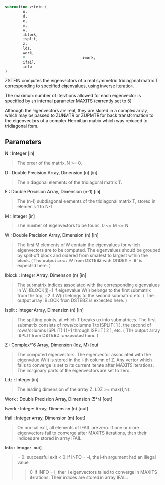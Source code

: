 ```fortran
subroutine zstein (
		n,
		d,
		e,
		m,
		w,
		iblock,
		isplit,
		z,
		ldz,
		work,
		*                          iwork,
		ifail,
		info
)
```

 ZSTEIN computes the eigenvectors of a real symmetric tridiagonal
 matrix T corresponding to specified eigenvalues, using inverse
 iteration.

 The maximum number of iterations allowed for each eigenvector is
 specified by an internal parameter MAXITS (currently set to 5).

 Although the eigenvectors are real, they are stored in a complex
 array, which may be passed to ZUNMTR or ZUPMTR for back
 transformation to the eigenvectors of a complex Hermitian matrix
 which was reduced to tridiagonal form.


## Parameters
N : Integer [in]
> The order of the matrix.  N >= 0.

D : Double Precision Array, Dimension (n) [in]
> The n diagonal elements of the tridiagonal matrix T.

E : Double Precision Array, Dimension (n-1) [in]
> The (n-1) subdiagonal elements of the tridiagonal matrix
> T, stored in elements 1 to N-1.

M : Integer [in]
> The number of eigenvectors to be found.  0 <= M <= N.

W : Double Precision Array, Dimension (n) [in]
> The first M elements of W contain the eigenvalues for
> which eigenvectors are to be computed.  The eigenvalues
> should be grouped by split-off block and ordered from
> smallest to largest within the block.  ( The output array
> W from DSTEBZ with ORDER = 'B' is expected here. )

Iblock : Integer Array, Dimension (n) [in]
> The submatrix indices associated with the corresponding
> eigenvalues in W; IBLOCK(i)=1 if eigenvalue W(i) belongs to
> the first submatrix from the top, =2 if W(i) belongs to
> the second submatrix, etc.  ( The output array IBLOCK
> from DSTEBZ is expected here. )

Isplit : Integer Array, Dimension (n) [in]
> The splitting points, at which T breaks up into submatrices.
> The first submatrix consists of rows/columns 1 to
> ISPLIT( 1 ), the second of rows/columns ISPLIT( 1 )+1
> through ISPLIT( 2 ), etc.
> ( The output array ISPLIT from DSTEBZ is expected here. )

Z : Complex*16 Array, Dimension (ldz, M) [out]
> The computed eigenvectors.  The eigenvector associated
> with the eigenvalue W(i) is stored in the i-th column of
> Z.  Any vector which fails to converge is set to its current
> iterate after MAXITS iterations.
> The imaginary parts of the eigenvectors are set to zero.

Ldz : Integer [in]
> The leading dimension of the array Z.  LDZ >= max(1,N).

Work : Double Precision Array, Dimension (5*n) [out]

Iwork : Integer Array, Dimension (n) [out]

Ifail : Integer Array, Dimension (m) [out]
> On normal exit, all elements of IFAIL are zero.
> If one or more eigenvectors fail to converge after
> MAXITS iterations, then their indices are stored in
> array IFAIL.

Info : Integer [out]
> = 0: successful exit
> < 0: if INFO = -i, the i-th argument had an illegal value
> > 0: if INFO = i, then i eigenvectors failed to converge
> in MAXITS iterations.  Their indices are stored in
> array IFAIL.

